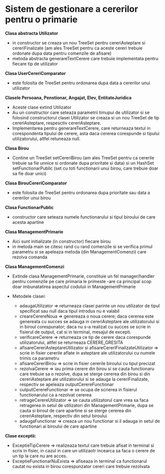 # Sistem de gestionare a cererilor pentru o primarie

**Clasa abstracta Utilizator**
- in constructor se creaza un nou TreeSet pentru cereriAsteptare si cereriFinalizate
  (am ales TreeSet pentru ca aceste cereri trebuie ordonate dupa data pentru comenzile
  de afisare)
- metoda abstracta generareTextCerere care trebuie implementata pentru fiecare tip
  de utilizator

**Clasa UserCereriComparator**
- este folosita de TreeSet pentru ordonarea dupa data a cererilor unui utilizator

**Clasele Persoana, Penstionar, Angajat, Elev, EntitateJuridica**
- Aceste clase extind Utilizator
- Au un constructor care seteaza parametrii timupui de utilizator si
  se folosind constructorul clasei Utilizator se creaza si un nou TreeSet
  de tip cereriAsteptare, respesctiv cereriAsteptare.
- Implementarea pentru generareTextCerere, care returneaza textul in
  corespondenta tipului de cerere, asta daca cererea corespunde si tipului
  utilizatorului, altfel retuneaza null.

**Clasa Birou**
- Contine un TreeSet setCereriBirou (am ales TreeSet pentru ca cererile
  trebuie sa fie unnice si ordonate dupa prioritate si data) si un
  HashSet setFunctionarPublic (set cu toti functionarii unui birou,
  care trebuie doar sa fie doar unici)

**Clasa BirouCereriComparator**
- este folosita de TreeSet pentru ordonarea dupa prioritate sau data
  a cererilor unui birou

**Clasa FunctionarPublic**
- constructor care seteaza numele functionarului si tipul biroului de care
  acesta apartine

**Clasa ManagementPrimarie**
- Aici sunt initializate (in constructor) fiecare birou
- in metoda main se citesc rand cu rand comenzile si se verifica primul
  parametru si se apeleaza metoda (din ManagementComenzi) care rezolva comanda

**Clasa ManagementComenzi**
- Extinde clasa ManagementPrimarie, constituie un fel manager/handler pentru
  comenzile pe care primaria le primeste
  -are ca principal scop doar imbunatatirea aspectul coduluii
  in ManagementPrimarie

- Metodele clasei:
  - adaugaUtilizator => returneaza clasei parinte un nou utilizator de tipul
  specificat sau null daca tipul introdus nu e valabil
  - creareCerereNoua => genereaza o noua cerere; daca cererea este genereata cu
  succes se adauga in cereriAsteptare ale utilizatorului si in biroul corespunator;
  daca nu s-a realizat cu succes se scrie in fisierul de output, cat si in terminal,
  mesajul de excepti.
  - verificareCerere => returneaza ce tip de cerere daca corespunde utilizatorului,
  altfel se returneaza CERERE_GRESITA
  - afisareCereriAsteptareUtilizator si afisareCereriFinalizateUtilizator =>
  scrie in fisier cererile aflate in asteptare ale utilizatorului cu numele
  trimis ca parametru
  - afisareCereriBirou => scrie in fisier cererile biroului cu tipul precizat
  - rezolvaCerere => iau prima cerere din birou si se cauta functionaru care trebuie
  sa o rezolve, dupa se sterge cererea din birou si din cereriAsteptare
  ale utilizatorului si se adauga la cereriFinalizate, respectiv se
  apeleaza outputCerereFunctionar
  - outputCerereFunctionar => se ocupa de scrierea in fisierul functionarului
  ca a rezolvat cererea
  - retrageCerereUtilizator => se cauta utilizatorul care vrea sa faca retragerea
  in setul de utilizatori din ManagementPrimarie, dupa se cauta si biroul de care
  apartine si se sterge cererea din cereriAsteptare, respectiv din setul biroului
  - adaugaFunctionar => creaza un nou functionar si il adauga in setul de functionari
  ai biroului de care apartine

**Clase exceptii:**
- ExceptieTipCerere => realizeaza textul care trebuie afisat in terminal si scris
  in fisier, in cazul in care un utilizaotr incearca sa faca o cerere de un tip la
  care nu are acces.
- ExceptieFunctionarNuExista => afiseaza in terminal ca functionarul cautat nu exista
  in birou corespunzator cereri care trebuie rezolvata
